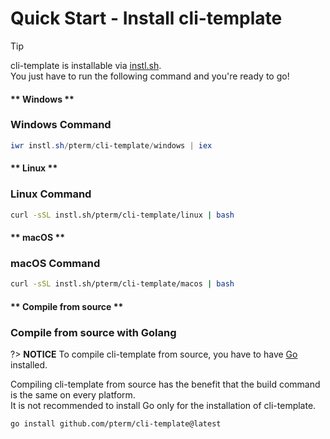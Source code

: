 # Quick Start - Install cli-template

> [!TIP]
> cli-template is installable via [instl.sh](https://instl.sh).\
> You just have to run the following command and you're ready to go!

<!-- tabs:start -->

#### ** Windows **

### Windows Command

```powershell
iwr instl.sh/pterm/cli-template/windows | iex
```

#### ** Linux **

### Linux Command

```bash
curl -sSL instl.sh/pterm/cli-template/linux | bash
```

#### ** macOS **

### macOS Command

```bash
curl -sSL instl.sh/pterm/cli-template/macos | bash
```

#### ** Compile from source **

### Compile from source with Golang

?> **NOTICE**
To compile cli-template from source, you have to have [Go](https://golang.org/) installed.

Compiling cli-template from source has the benefit that the build command is the same on every platform.\
It is not recommended to install Go only for the installation of cli-template.

```command
go install github.com/pterm/cli-template@latest
```

<!-- tabs:end -->
